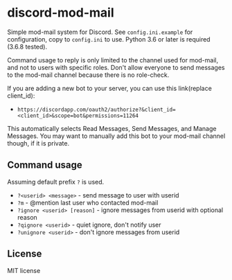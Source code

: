 # discord-mod-mail

Simple mod-mail system for Discord. See `config.ini.example` for configuration, copy to `config.ini` to use. Python 3.6 or later is required (3.6.8 tested).

Command usage to reply is only limited to the channel used for mod-mail, and not to users with specific roles. Don't allow everyone to send messages to the mod-mail channel because there is no role-check.

If you are adding a new bot to your server, you can use this link(replace client_id):
* `https://discordapp.com/oauth2/authorize?&client_id=<client_id>&scope=bot&permissions=11264`

This automatically selects Read Messages, Send Messages, and Manage Messages. You may want to manually add this bot to your mod-mail channel though, if it is private.

## Command usage
Assuming default prefix `?` is used.
* `?<userid> <message>` - send message to user with userid
* `?m` - @mention last user who contacted mod-mail
* `?ignore <userid> [reason]` - ignore messages from userid with optional reason
* `?qignore <userid>` - quiet ignore, don't notify user
* `?unignore <userid>` - don't ignore messages from userid

## License
MIT license
